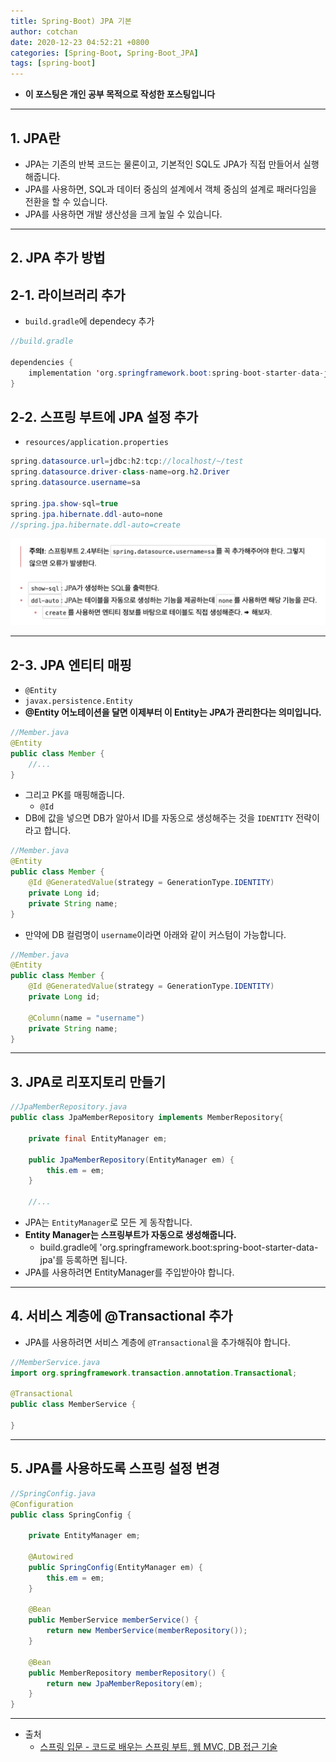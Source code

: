 ```yaml
---
title: Spring-Boot) JPA 기본
author: cotchan 
date: 2020-12-23 04:52:21 +0800 
categories: [Spring-Boot, Spring-Boot_JPA]
tags: [spring-boot] 
---
```


+ **이 포스팅은 개인 공부 목적으로 작성한 포스팅입니다**

---

## 1. JPA란

+ JPA는 기존의 반복 코드는 물론이고, 기본적인 SQL도 JPA가 직접 만들어서 실행해줍니다.
+ JPA를 사용하면, SQL과 데이터 중심의 설계에서 객체 중심의 설계로 패러다임을 전환을 할 수 있습니다.
+ JPA를 사용하면 개발 생산성을 크게 높일 수 있습니다.


---

## 2. JPA 추가 방법


## 2-1. 라이브러리 추가

+ `build.gradle`에 dependecy 추가

```java
//build.gradle

dependencies {
	implementation 'org.springframework.boot:spring-boot-starter-data-jpa'
}
```

## 2-2. 스프링 부트에 JPA 설정 추가

+ `resources/application.properties`

```java
spring.datasource.url=jdbc:h2:tcp://localhost/~/test 
spring.datasource.driver-class-name=org.h2.Driver 
spring.datasource.username=sa

spring.jpa.show-sql=true	
spring.jpa.hibernate.ddl-auto=none	
//spring.jpa.hibernate.ddl-auto=create  
```

![Desktop View](/assets/img/post/spring-boot/2020-12-23-springboot-jpa-application-setting.png)

---

## 2-3. JPA 엔티티 매핑

+ `@Entity`
+ `javax.persistence.Entity`
+ **@Entity 어노테이션을 달면 이제부터 이 Entity는 JPA가 관리한다는 의미입니다.**

```java
//Member.java
@Entity
public class Member {
    //...
}
```

+ 그리고 PK를 매핑해줍니다.
    + `@Id`
+ DB에 값을 넣으면 DB가 알아서 ID를 자동으로 생성해주는 것을 `IDENTITY` 전략이라고 합니다.

```java
//Member.java
@Entity
public class Member {
    @Id @GeneratedValue(strategy = GenerationType.IDENTITY)
    private Long id;
    private String name;
}
```

+ 만약에 DB 컬럼명이 `username`이라면 아래와 같이 커스텀이 가능합니다.

```java
//Member.java
@Entity
public class Member {
    @Id @GeneratedValue(strategy = GenerationType.IDENTITY)
    private Long id;
    
    @Column(name = "username")
    private String name;
}
```

---

## 3. JPA로 리포지토리 만들기

```java
//JpaMemberRepository.java
public class JpaMemberRepository implements MemberRepository{

    private final EntityManager em;

    public JpaMemberRepository(EntityManager em) {
        this.em = em;
    }

    //...
```

+ JPA는 `EntityManager`로 모든 게 동작합니다. 
+ **Entity Manager는 스프링부트가 자동으로 생성해줍니다.**
    + build.gradle에 'org.springframework.boot:spring-boot-starter-data-jpa'를 등록하면 됩니다. 
+ JPA를 사용하려면 EntityManager를 주입받아야 합니다.

---

## 4. 서비스 계층에 @Transactional 추가

+ JPA를 사용하려면 서비스 계층에 `@Transactional`을 추가해줘야 합니다.

```java
//MemberService.java
import org.springframework.transaction.annotation.Transactional;

@Transactional
public class MemberService {

}
```

---

## 5. JPA를 사용하도록 스프링 설정 변경

```java
//SpringConfig.java
@Configuration
public class SpringConfig {

    private EntityManager em;

    @Autowired
    public SpringConfig(EntityManager em) {
        this.em = em;
    }

    @Bean
    public MemberService memberService() {
        return new MemberService(memberRepository());
    }

    @Bean
    public MemberRepository memberRepository() {
        return new JpaMemberRepository(em);
    }
}
```


---

+ 출처
	+ [스프링 입문 - 코드로 배우는 스프링 부트, 웹 MVC, DB 접근 기술](https://www.inflearn.com/course/%EC%8A%A4%ED%94%84%EB%A7%81-%EC%9E%85%EB%AC%B8-%EC%8A%A4%ED%94%84%EB%A7%81%EB%B6%80%ED%8A%B8/dashboard)
